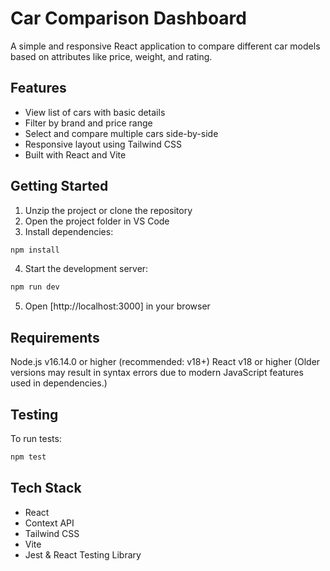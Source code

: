 # Car Comparison Dashboard

A simple and responsive React application to compare different car models based on attributes like price, weight, and rating.

## Features

* View list of cars with basic details
* Filter by brand and price range
* Select and compare multiple cars side-by-side
* Responsive layout using Tailwind CSS
* Built with React and Vite

## Getting Started

1. Unzip the project or clone the repository
2. Open the project folder in VS Code
3. Install dependencies:

```bash
npm install
```

4. Start the development server:

```bash
npm run dev
```

5. Open [http://localhost:3000] in your browser

## Requirements

Node.js v16.14.0 or higher (recommended: v18+)
React v18 or higher
(Older versions may result in syntax errors due to modern JavaScript features used in dependencies.)

## Testing

To run tests:

```bash
npm test
```

## Tech Stack

* React
* Context API
* Tailwind CSS
* Vite
* Jest & React Testing Library
